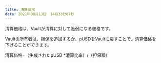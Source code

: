 ```yaml
---
title: 清算価格
date: 2021年08月13日　14時33分07秒
---
```


清算価格は、Vaultが清算に対して脆弱になる価格です。

Vaultの所有者は、担保を追加するか、pUSDをVaultに戻すことで、清算価格を下げることができます。

清算価格=（生成されたpUSD *清算比率）/（担保額）